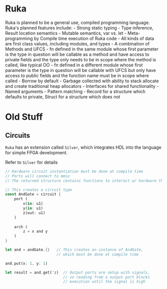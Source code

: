 # Ruka

Ruka is planned to be a general use, compiled programming language. Ruka's planned features include:
    - Strong static typing
    - Type inference, Result location semantics
    - Mutable semantics, var vs. let
    - Meta-programming by Compile time execution of Ruka code
    - All kinds of data are first class values, including modules, and types 
    - A combination of Methods and UFCS
        - fn defined in the same module whose first parameter is the type in question will 
      be callable as a method and have access to private fields and the type only needs to be 
      in scope where the method is called, like typical OO 
        - fn defined in a different module whose first parameter is the type in question will
      be callable with UFCS but only have access to public fields and the function name must be 
      in scope where called
    - Borrow by default
    - Garbage collected with ability to stack allocate and create traditional heap allocators
    - Interfaces for shared functionality
    - Named arguments
    - Pattern matching
    - Record for a structure which defaults to private, Struct for a structure which does not

# Old Stuff 

## Circuits
`Ruka` has an extension called `Silver`, which integrates HDL into the language for simple FPGA development.

Refer to `Silver` for details
```rust
// Hardware circuit instantiation must be done at compile time
// Ports will connect to mmio
// The returned structure contains functions to interact w/ hardware through the mmio

// This creates a circuit type
const AndGate = circuit { 
    port (
        x(in: u1)
        y(in: u1)
        z(out: u1)
    )
  
    arch (
        z = x and y
    )
}

let and = andGate.{}   // This creates an instance of AndGate, 
                       // which must be done at compile time

and.put(x: 1, y: 1)

let result = and.get('z)  // Output ports are setup with signals,
                          // so reading from a output port blocks 
                          // execution until the signal is high
```

